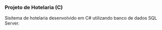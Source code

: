 ### Projeto de Hotelaria (C)

Sisitema de hotelaria desenvolvido em C# utilizando banco de dados SQL Server.
